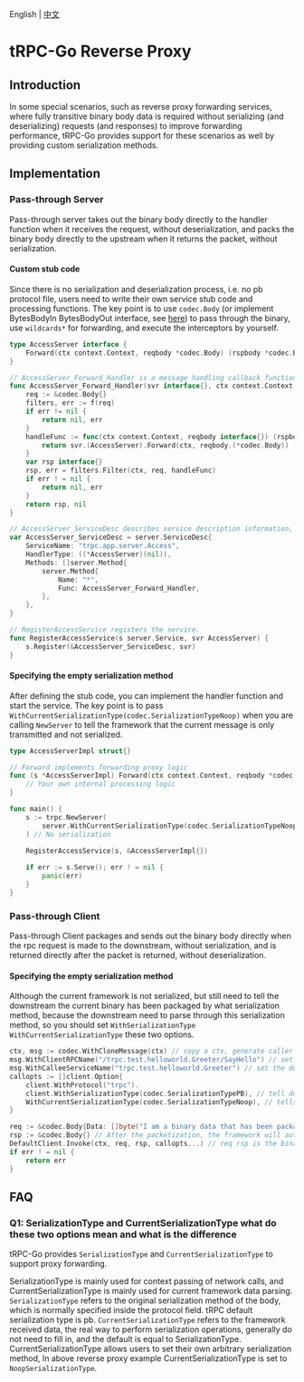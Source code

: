 English | [中文](reverse_proxy.zh_CN.md)

# tRPC-Go Reverse Proxy

## Introduction

In some special scenarios, such as reverse proxy forwarding services, where fully transitive binary body data is required without serializing (and deserializing) requests (and responses) to improve forwarding performance, tRPC-Go provides support for these scenarios as well by providing custom serialization methods.

## Implementation

### Pass-through Server

Pass-through server takes out the binary body directly to the handler function when it receives the request, without deserialization, and packs the binary body directly to the upstream when it returns the packet, without serialization.

#### Custom stub code

Since there is no serialization and deserialization process, i.e. no pb protocol file, users need to write their own service stub code and processing functions.
The key point is to use `codec.Body` (or implement BytesBodyIn BytesBodyOut interface, see [here](https://github.com/trpc-group/trpc-go/blob/ed918a35b8318d59afc4363d9a2a09bfcac75ab9/codec/serialization_noop.go#L26)) to pass through the binary, use `wildcards*` for forwarding, and execute the interceptors by yourself.

```go
type AccessServer interface {
    Forward(ctx context.Context, reqbody *codec.Body) (rspbody *codec.Body, err error)
}

// AccessServer_Forward_Handler is a message handling callback function. 
func AccessServer_Forward_Handler(svr interface{}, ctx context.Context, f server.FilterFunc) (rspbody interface{}, err error) {
    req := &codec.Body{}
    filters, err := f(req)
    if err != nil {
        return nil, err
    }
    handleFunc := func(ctx context.Context, reqbody interface{}) (rspbody interface{}, err error) {
        return svr.(AccessServer).Forward(ctx, reqbody.(*codec.Body))
    }
    var rsp interface{}
    rsp, err = filters.Filter(ctx, req, handleFunc)
    if err ! = nil {
        return nil, err
    }
    return rsp, nil
}

// AccessServer_ServiceDesc describes service description information, and use wildcards * for forwarding.
var AccessServer_ServiceDesc = server.ServiceDesc{
    ServiceName: "trpc.app.server.Access",
    HandlerType: ((*AccessServer)(nil)), 
    Methods: []server.Method{
        server.Method{
            Name: "*", 
            Func: AccessServer_Forward_Handler,
        },
    },
}

// RegisterAccessService registers the service.
func RegisterAccessService(s server.Service, svr AccessServer) {
    s.Register(&AccessServer_ServiceDesc, svr)
}
```

#### Specifying the empty serialization method

After defining the stub code, you can implement the handler function and start the service. 
The key point is to pass `WithCurrentSerializationType(codec.SerializationTypeNoop)` when you are calling `NewServer` to tell the framework that the current message is only transmitted and not serialized.

```go
type AccessServerImpl struct{}

// Forward implements forwarding proxy logic
func (s *AccessServerImpl) Forward(ctx context.Context, reqbody *codec.Body) (rspbody *codec.Body, err error) {
    // Your own internal processing logic
}

func main() {
    s := trpc.NewServer(
        server.WithCurrentSerializationType(codec.SerializationTypeNoop).
    ) // No serialization
    
    RegisterAccessService(s, &AccessServerImpl{})

    if err := s.Serve(); err ! = nil { 
        panic(err) 
    } 
}
```

### Pass-through Client

Pass-through Client packages and sends out the binary body directly when the rpc request is made to the downstream, without serialization, and is returned directly after the packet is returned, without deserialization.

#### Specifying the empty serialization method

Although the current framework is not serialized, but still need to tell the downstream the current binary has been packaged by what serialization method, because the downstream need to parse through this serialization method, so you should set `WithSerializationType` ` WithCurrentSerializationType` these two options.

```go
ctx, msg := codec.WithCloneMessage(ctx) // copy a ctx, generate caller callee and other information, easy to monitor the framework to report
msg.WithClientRPCName("/trpc.test.helloworld.Greeter/SayHello") // set the downstream method name
msg.WithCalleeServiceName("trpc.test.helloworld.Greeter") // set the downstream service name
callopts := []client.Option{
    client.WithProtocol("trpc").
    client.WithSerializationType(codec.SerializationTypePB), // tell downstream that the current body has been serialized with pb
    WithCurrentSerializationType(codec.SerializationTypeNoop), // tells the framework that the current client is only transitive and not serialized
}

req := &codec.Body{Data: []byte("I am a binary data that has been packaged by other serialization methods")}
rsp := &codec.Body{} // After the packetization, the framework will automatically fill this rsp.Data with binary data
DefaultClient.Invoke(ctx, req, rsp, callopts...) // req rsp is the binary data that the user has already serialized himself
if err ! = nil {
    return err
}
```

## FAQ

### Q1: SerializationType and CurrentSerializationType what do these two options mean and what is the difference

tRPC-Go provides `SerializationType` and `CurrentSerializationType` to support proxy forwarding.

SerializationType is mainly used for context passing of network calls, and CurrentSerializationType is mainly used for current framework data parsing.
`SerializationType` refers to the original serialization method of the body, which is normally specified inside the protocol field. 
tRPC default serialization type is pb.
`CurrentSerializationType` refers to the framework received data, the real way to perform serialization operations, generally do not need to fill in, and the default is equal to SerializationType.
CurrentSerializationType allows users to set their own arbitrary serialization method, In above reverse proxy example CurrentSerializationType is set to `NoopSerializationType`.
